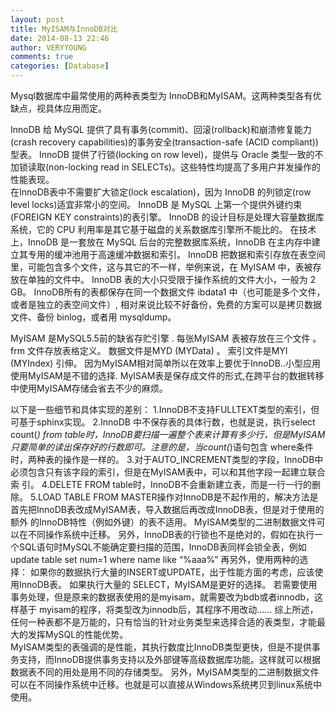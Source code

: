 ```yaml
---
layout: post
title: MyISAM与InnoDB对比
date: 2014-08-13 22:46
author: VERYYOUNG
comments: true
categories: [Database]
---
```

Mysql数据库中最常使用的两种表类型为 InnoDB和MyISAM。这两种类型各有优缺点，视具体应用而定。 

InnoDB 给 MySQL 提供了具有事务(commit)、回滚(rollback)和崩溃修复能力(crash recovery capabilities)的事务安全(transaction-safe (ACID compliant))型表。 
InnoDB 提供了行锁(locking on row level)，提供与 Oracle 类型一致的不加锁读取(non-locking read in SELECTs)。这些特性均提高了多用户并发操作的性能表现。   
在InnoDB表中不需要扩大锁定(lock escalation)，因为 InnoDB 的列锁定(row level locks)适宜非常小的空间。 
InnoDB 是 MySQL 上第一个提供外键约束(FOREIGN KEY constraints)的表引擎。 
InnoDB 的设计目标是处理大容量数据库系统，它的 CPU 利用率是其它基于磁盘的关系数据库引擎所不能比的。 
在技术上，InnoDB 是一套放在 MySQL 后台的完整数据库系统，InnoDB 在主内存中建立其专用的缓冲池用于高速缓冲数据和索引。 
InnoDB 把数据和索引存放在表空间里，可能包含多个文件，这与其它的不一样，举例来说，在 MyISAM 中，表被存放在单独的文件中。 
InnoDB 表的大小只受限于操作系统的文件大小，一般为 2 GB。 
InnoDB所有的表都保存在同一个数据文件 ibdata1 中（也可能是多个文件，或者是独立的表空间文件）, 相对来说比较不好备份，免费的方案可以是拷贝数据文件、备份 binlog，或者用 mysqldump。 



MyISAM 是MySQL5.5前的缺省存贮引擎 . 每张MyISAM 表被存放在三个文件 。frm 文件存放表格定义。 数据文件是MYD (MYData) 。 索引文件是MYI (MYIndex) 引伸。 
因为MyISAM相对简单所以在效率上要优于InnoDB..小型应用使用MyISAM是不错的选择. MyISAM表是保存成文件的形式,在跨平台的数据转移中使用MyISAM存储会省去不少的麻烦。 


以下是一些细节和具体实现的差别： 
   1.InnoDB不支持FULLTEXT类型的索引，但可基于sphinx实现。 
   2.InnoDB 中不保存表的具体行数，也就是说，执行select count(*) from table时，InnoDB要扫描一遍整个表来计算有多少行，但是MyISAM只要简单的读出保存好的行数即可。注意的是，当count(*)语句包含 where条件时，两种表的操作是一样的。 
   3.对于AUTO_INCREMENT类型的字段，InnoDB中必须包含只有该字段的索引，但是在MyISAM表中，可以和其他字段一起建立联合索 引。 
   4.DELETE FROM table时，InnoDB不会重新建立表，而是一行一行的删除。 
   5.LOAD TABLE FROM MASTER操作对InnoDB是不起作用的，解决方法是首先把InnoDB表改成MyISAM表，导入数据后再改成InnoDB表，但是对于使用的额外 的InnoDB特性（例如外键）的表不适用。 
   MyISAM类型的二进制数据文件可以在不同操作系统中迁移。 
   另外，InnoDB表的行锁也不是绝对的，假如在执行一个SQL语句时MySQL不能确定要扫描的范围，InnoDB表同样会锁全表，例如update table set num=1 where name like “%aaa%” 再另外，使用两种的选择： 
    如果你的数据执行大量的INSERT或UPDATE，出于性能方面的考虑，应该使用InnoDB表。 
    如果执行大量的 SELECT，MyISAM是更好的选择。 
    若需要使用事务处理，但是原来的数据表使用的是myisam，就需要改为bdb或者innodb，这样基于 myisam的程序，将类型改为innodb后，其程序不用改动…… 综上所述，任何一种表都不是万能的，只有恰当的针对业务类型来选择合适的表类型，才能最大的发挥MySQL的性能优势。  
     MyISAM类型的表强调的是性能，其执行数度比InnoDB类型更快，但是不提供事务支持，而InnoDB提供事务支持以及外部键等高级数据库功能。这样就可以根据数据表不同的用处是用不同的存储类型。 
    另外，MyISAM类型的二进制数据文件可以在不同操作系统中迁移。也就是可以直接从Windows系统拷贝到linux系统中使用。 
